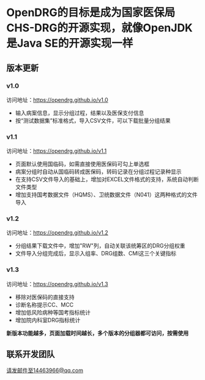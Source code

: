 # OpenDRG的目标是成为国家医保局CHS-DRG的开源实现，就像OpenJDK是Java SE的开源实现一样

## 版本更新
### v1.0 
访问地址：https://opendrg.github.io/v1.0
* 输入病案信息，显示分组过程，结果以及医保支付信息
* 按“测试数据集”标准格式，导入CSV文件，可以下载批量分组结果

### v1.1
访问地址：https://opendrg.github.io/v1.1
* 页面默认使用国临码，如需直接使用医保码可勾上单选框
* 病案分组时自动从国临码转成医保码，转码记录在分组过程记录种显示
* 在支持CSV文件导入的基础上，增加对EXCEL文件格式的支持，系统自动判断文件类型
* 增加支持国考数据文件（HQMS）、卫统数据文件（N041）这两种格式的文件导入

### v1.2
访问地址：https://opendrg.github.io/v1.2
* 分组结果下载文件中，增加"RW"列，自动关联该统筹区的DRG分组权重
* 文件导入分组完成后，显示入组率、DRG组数、CMI这三个关键指标

### v1.3
访问地址：https://opendrg.github.io/v1.3
* 移除对医保码的直接支持
* 诊断名称提示CC、MCC
* 增加低风险病种等国考指标统计
* 增加院内科室DRG指标统计

**新版本功能越多，页面加载时间越长，多个版本的分组器都可访问，按需使用**

## 联系开发团队
请发邮件至14463966@qq.com